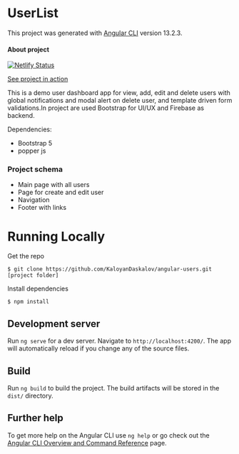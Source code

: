 # UserList

This project was generated with [Angular CLI](https://github.com/angular/angular-cli) version 13.2.3.

<h4>About project</h4>

[![Netlify Status](https://api.netlify.com/api/v1/badges/6f268a79-f2d3-4af3-871e-517daa564417/deploy-status)](https://app.netlify.com/sites/users-demo/deploys)

[See project in action](https://users-demo.netlify.app)

This is a demo user dashboard app for view, add, edit and delete users with global notifications and modal alert on delete user, and template driven form validations.In project are used Bootstrap for UI/UX and Firebase as backend.

Dependencies:

- Bootstrap 5
- popper js

<h3>Project schema</h3>

<ul>
    <li>Main page with all users</li>
    <li>Page for create and edit user</li>
    <li>Navigation</li>
    <li>Footer with links</li>
</ul>

# Running Locally

Get the repo

    $ git clone https://github.com/KaloyanDaskalov/angular-users.git [project folder]

Install dependencies

    $ npm install

## Development server

Run `ng serve` for a dev server. Navigate to `http://localhost:4200/`. The app will automatically reload if you change any of the source files.

## Build

Run `ng build` to build the project. The build artifacts will be stored in the `dist/` directory.

## Further help

To get more help on the Angular CLI use `ng help` or go check out the [Angular CLI Overview and Command Reference](https://angular.io/cli) page.

